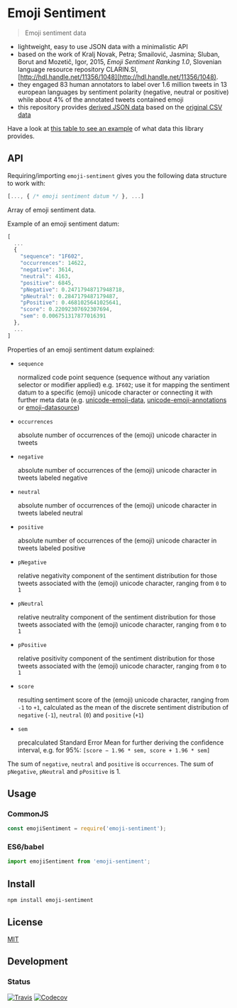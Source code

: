 # Emoji Sentiment

> Emoji sentiment data

- lightweight, easy to use JSON data with a minimalistic API
- based on the work of Kralj Novak, Petra; Smailović, Jasmina; Sluban, Borut and Mozetič, Igor, 2015, *Emoji Sentiment Ranking 1.0*, Slovenian language resource repository CLARIN.SI, [http://hdl.handle.net/11356/1048](http://hdl.handle.net/11356/1048).
- they engaged 83 human annotators to label over 1.6 million tweets in 13 european languages by sentiment polarity (negative, neutral or positive) while about 4% of the annotated tweets contained emoji
- this repository provides [derived JSON data](https://github.com/dematerializer/emoji-sentiment/blob/master/res/emoji-sentiment-data.stable.json) based on the [original CSV data](https://www.clarin.si/repository/xmlui/bitstream/handle/11356/1048/Emoji_Sentiment_Data_v1.0.csv?sequence=8&isAllowed=y)

Have a look at [this table to see an example](https://dematerializer.github.io/emoji-sentiment/emoji-sentiment.stable.html) of what data this library provides.

## API

Requiring/importing `emoji-sentiment` gives you the following data structure to work with:

```javascript
[..., { /* emoji sentiment datum */ }, ...]
```

Array of emoji sentiment data.

Example of an emoji sentiment datum:

```javascript
[
  ...
  {
    "sequence": "1F602",
    "occurrences": 14622,
    "negative": 3614,
    "neutral": 4163,
    "positive": 6845,
    "pNegative": 0.24717948717948718,
    "pNeutral": 0.2847179487179487,
    "pPositive": 0.4681025641025641,
    "score": 0.22092307692307694,
    "sem": 0.006751317877016391
  },
  ...
]
```

Properties of an emoji sentiment datum explained:

- `sequence`

  normalized code point sequence (sequence without any variation selector or modifier applied) e.g. `1F602`; use it for mapping the sentiment datum to a specific (emoji) unicode character or connecting it with further meta data (e.g. [unicode-emoji-data](https://www.npmjs.com/package/unicode-emoji-data), [unicode-emoji-annotations](https://www.npmjs.com/package/unicode-emoji-annotations) or [emoji-datasource](https://www.npmjs.com/package/emoji-datasource))

- `occurrences`

  absolute number of occurrences of the (emoji) unicode character in tweets

- `negative`

  absolute number of occurrences of the (emoji) unicode character in tweets labeled negative

- `neutral`

  absolute number of occurrences of the (emoji) unicode character in tweets labeled neutral

- `positive`

  absolute number of occurrences of the (emoji) unicode character in tweets labeled positive

- `pNegative`

  relative negativity component of the sentiment distribution for those tweets associated with the (emoji) unicode character, ranging from `0` to `1`

- `pNeutral`

  relative neutrality component of the sentiment distribution for those tweets associated with the (emoji) unicode character, ranging from `0` to `1`

- `pPositive`

  relative positivity component of the sentiment distribution for those tweets associated with the (emoji) unicode character, ranging from `0` to `1`

- `score`

  resulting sentiment score of the (emoji) unicode character, ranging from `-1` to `+1`, calculated as the mean of the discrete sentiment distribution of `negative` (`-1`), `neutral` (`0`) and `positive` (`+1`)

- `sem`

  precalculated Standard Error Mean for further deriving the confidence interval, e.g. for 95%:
  `[score − 1.96 * sem, score + 1.96 * sem]`

The sum of `negative`, `neutral` and `positive` is `occurrences`.
The sum of `pNegative`, `pNeutral` and `pPositive` is 1.

## Usage

### CommonJS

```javascript
const emojiSentiment = require('emoji-sentiment');
```

### ES6/babel

```javascript
import emojiSentiment from 'emoji-sentiment';
```

## Install

`npm install emoji-sentiment`

## License

[MIT](https://github.com/dematerializer/emoji-sentiment/blob/master/LICENSE)

## Development

### Status

[![Travis](https://img.shields.io/travis/dematerializer/emoji-sentiment.svg?style=flat-square)](https://travis-ci.org/dematerializer/emoji-sentiment)
[![Codecov](https://img.shields.io/codecov/c/github/dematerializer/emoji-sentiment.svg?style=flat-square)](https://codecov.io/gh/dematerializer/emoji-sentiment)
